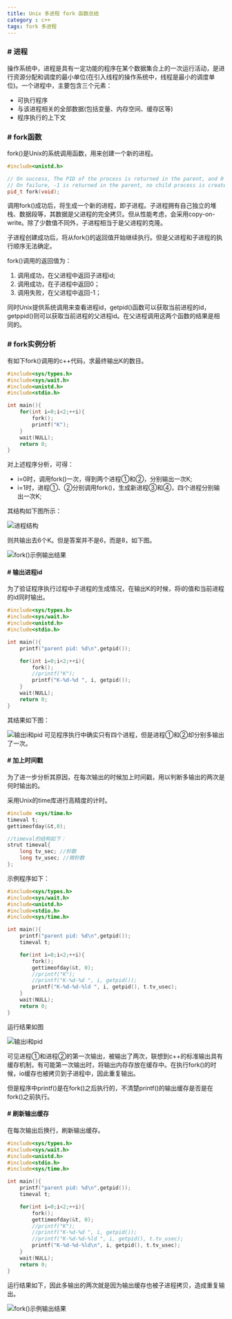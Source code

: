 ```yaml
---
title: Unix 多进程 fork 函数总结
category : c++
tags: fork 多进程
---
```


### # 进程
操作系统中，进程是具有一定功能的程序在某个数据集合上的一次运行活动，是进行资源分配和调度的最小单位(在引入线程的操作系统中，线程是最小的调度单位)。一个进程中，主要包含三个元素：

 - 可执行程序
 - 与该进程相关的全部数据(包括变量、内存空间、缓存区等)
 - 程序执行的上下文

### # fork函数
fork()是Unix的系统调用函数，用来创建一个新的进程。

```c++
#include<unistd.h>

// On success, The PID of the process is returned in the parent, and 0 is returned in the child.
// On failure, -1 is returned in the parent, no child process is created, and errno is set appropriately.
pid_t fork(void);
```
调用fork()成功后，将生成一个新的进程，即子进程。子进程拥有自己独立的堆栈、数据段等，其数据是父进程的完全拷贝。但从性能考虑，会采用copy-on-write。除了少数值不同外，子进程相当于是父进程的克隆。

子进程创建成功后，将从fork()的返回值开始继续执行。但是父进程和子进程的执行顺序无法确定。

fork()调用的返回值为：

1. 调用成功，在父进程中返回子进程id;
2. 调用成功，在子进程中返回0；
3. 调用失败，在父进程中返回-1；

同时Unix提供系统调用来查看进程id，getpid()函数可以获取当前进程的id，getppid()则可以获取当前进程的父进程id。在父进程调用这两个函数的结果是相同的。

### # fork实例分析
有如下fork()调用的c++代码，求最终输出K的数目。

```c++
#include<sys/types.h>
#include<sys/wait.h>
#include<unistd.h>
#include<stdio.h>

int main(){
    for(int i=0;i<2;++i){
        fork();
        printf("K");
    }
    wait(NULL);
    return 0;
}
```
对上述程序分析，可得：

 - i=0时，调用fork()一次，得到两个进程①和②，分别输出一次K;
 - i=1时，进程①、②分别调用fork()，生成新进程③和④，四个进程分别输出一次K;

其结构如下图所示：

![进程结构](/attaches/c++/fork-processes.jpg)

则共输出去6个K。但是答案并不是6，而是8，如下图。

![fork()示例输出结果](/attaches/c++/fork-output-0.jpg)

#### # 输出进程id
为了验证程序执行过程中子进程的生成情况，在输出K的时候，将i的值和当前进程的id同时输出。

```c++
#include<sys/types.h>
#include<sys/wait.h>
#include<unistd.h>
#include<stdio.h>

int main(){
    printf("parent pid: %d\n",getpid());

    for(int i=0;i<2;++i){
        fork();
        //printf("K");
        printf("K-%d-%d ", i, getpid());
    }
    wait(NULL);
    return 0;
}
```
其结果如下图：

![输出i和pid](/attaches/c++/fork-output-1.jpg)
可见程序执行中确实只有四个进程，但是进程①和②却分别多输出了一次。

#### # 加上时间戳
为了进一步分析其原因，在每次输出的时候加上时间戳，用以判断多输出的两次是何时输出的。

采用Unix的time库进行高精度的计时。

```c++
#include <sys/time.h>
timeval t;
gettimeofday(&t,0);

//timeval的结构如下：
strut timeval{
    long tv_sec; //秒数
    long tv_usec; //微秒数
};
```
示例程序如下：

```c++
#include<sys/types.h>
#include<sys/wait.h>
#include<unistd.h>
#include<stdio.h>
#include<sys/time.h>

int main(){
    printf("parent pid: %d\n",getpid());
    timeval t;

    for(int i=0;i<2;++i){
        fork();
        gettimeofday(&t, 0);
        //printf("K");
        //printf("K-%d-%d ", i, getpid());
        printf("K-%d-%d-%ld ", i, getpid(), t.tv_usec);
    }
    wait(NULL);
    return 0;
}
```
运行结果如图

![输出i和pid](/attaches/c++/fork-output-2.jpg)

可见进程①和进程②的第一次输出，被输出了两次，联想到c++的标准输出具有缓存机制，有可能第一次输出时，将输出内存存放在缓存中。在执行fork()的时候，io缓存也被拷贝到子进程中，因此重复输出。

但是程序中printf()是在fork()之后执行的，不清楚printf()的输出缓存是否是在fork()之前执行。

#### # 刷新输出缓存
在每次输出后换行，刷新输出缓存。

```c++
#include<sys/types.h>
#include<sys/wait.h>
#include<unistd.h>
#include<stdio.h>
#include<sys/time.h>

int main(){
    printf("parent pid: %d\n",getpid());
    timeval t;

    for(int i=0;i<2;++i){
        fork();
        gettimeofday(&t, 0);
        //printf("K");
        //printf("K-%d-%d ", i, getpid());
        //printf("K-%d-%d-%ld ", i, getpid(), t.tv_usec);
        printf("K-%d-%d-%ld\n", i, getpid(), t.tv_usec);
    }
    wait(NULL);
    return 0;
}
```
运行结果如下，因此多输出的两次就是因为输出缓存也被子进程拷贝，造成重复输出。

![fork()示例输出结果](/attaches/c++/fork-output-3.jpg)
